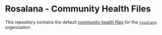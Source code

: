 # Rosalana - Community Health Files

This repository contains the default [community health files](https://help.github.com/en/github/building-a-strong-community/creating-a-default-community-health-file) for the [`rosalana`](https://github.com/rosalana) organization.
